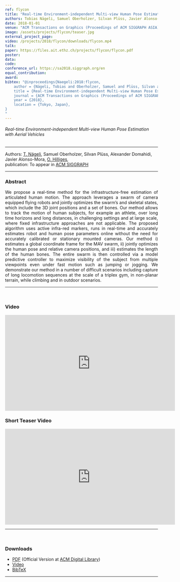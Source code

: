 ```yaml
---
ref: flycon
title: "Real-time Environment-independent Multi-view Human Pose Estimation with Aerial Vehicles"
authors: Tobias Nägeli, Samuel Oberholzer, Silvan Plüss, Javier Alonso-Mora, Otmar Hilliges
date: 2018-01-01
venue: "ACM Transactions on Graphics (Proceedings of ACM SIGGRAPH ASIA)"
image: /assets/projects/flycon/teaser.jpg
external_project_page: 
video: /projects/2018/flycon/downloads/flycon.mp4
talk: 
paper: https://files.ait.ethz.ch/projects/flycon/flycon.pdf
poster: 
data: 
code: 
conference_url: https://sa2018.siggraph.org/en
equal_contribution: 
award: 
bibtex: "@inproceedings{Naegeli:2018:flycon,
	author = {Nägeli, Tobias and Oberholzer, Samuel and Plüss, Silvan and Alonso-Mora, Javier and Hilliges, Otmar},
	title = {Real-time Environment-independent Multi-view Human Pose Estimation with Aerial Vehicles},
	journal = {ACM Transactions on Graphics (Proceedings of ACM SIGGRAPH ASIA)},
	year = {2018},
	location = {Tokyo, Japan},
}
"
---
```


<h6> Real-time Environment-independent Multi-view Human Pose Estimation with Aerial Vehicles </h6>
<hr />

<div class="fullcol">
    <div class="teaser-info-projectpage">
            <span class="normalcap">Authors:</span>
            <span class="authorcap">
             <nobr><a href="<?php ait_root_dir();?>people/naegelit/" title="Tobias Nägeli">T. Nägeli</a>, </nobr>
            <nobr>Samuel Oberholzer, </nobr>
            <nobr>Silvan Pl&uuml;ss, </nobr>
            <nobr>Alexander Domahidi, </nobr>
            <nobr>Javier Alonso-Mora, </nobr>
            <nobr><a href="<?php ait_root_dir();?>people/hilliges/" title="Otmar Hilliges">O. Hilliges</a>, </nobr>
            </span>
            <br/>
            <span class="normalcap"><nobr>publication: </nobr></span>
            <span class="authorcap">
                <nobr>To appear in </nobr> <a class="a-text-ext" href="https://sa2018.siggraph.org/en" title="ACM SIGGRAPH Asia">ACM SIGGRAPH</a><br/>
            </span>
        <hr />
    </div>
</div>
<div class="fullcol">
    <h3>Abstract</h3>
    <p align="justify">
        We propose a real-time method for the infrastructure-free estimation of
articulated human motion. The approach leverages a swarm of camera equipped
flying robots and jointly optimizes the swarm’s and skeletal states,
which include the 3D joint positions and a set of bones. Our method allows
to track the motion of human subjects, for example an athlete, over long time
horizons and long distances, in challenging settings and at large scale, where
fixed infrastructure approaches are not applicable. The proposed algorithm
uses active infra-red markers, runs in real-time and accurately estimates
robot and human pose parameters online without the need for accurately
calibrated or stationary mounted cameras. Our method i) estimates a global
coordinate frame for the MAV swarm, ii) jointly optimizes the human pose
and relative camera positions, and iii) estimates the length of the human
bones. The entire swarm is then controlled via a model predictive controller
to maximize visibility of the subject from multiple viewpoints even under
fast motion such as jumping or jogging. We demonstrate our method in a
number of difficult scenarios including capture of long locomotion sequences
at the scale of a triplex gym, in non-planar terrain, while climbing and in
outdoor scenarios.
    </p>
    <hr />
    <br/>
</div>
    <div class="fullcol">
<h3>Video</h3>
    <div class="video">
       <iframe width="560" height="315" src="https://www.youtube.com/embed/F4kuBw5kKpI" frameborder="0" allowfullscreen></iframe>
    </div>
        <h3>Short Teaser Video</h3>
    <div class="video">
       <iframe width="560" height="315" src="https://www.youtube.com/embed/addpKVBt8Do" frameborder="0" allowfullscreen></iframe>
    </div>
    <hr />
    <br/>
</div>

<!--
<div class="fullcol">
    <img class="fullcol" src="<?php ait_root_dir();?>projects/2016/puppet/teaser.png" alt="Teaser-Picture" />
    <div class="fullcol">
        <p align="justify">
            <span class="figurecap">
        Taking a rigged 3D character with many degrees of freedom as input, we
        propose a method to automatically compute assembly instructions for a
        modular tangible controller, consisting only of a small set of joints.
   	A novel hardware joint parametrization provides a user-experience akin to inverse kinematics.
   	After assembly the device is bound to the rig and enables animators to traverse a large space of poses via fluid manipulations.
   	Here we control 110 bones in the dragon character with only 8 physical joints and 2 splitters.
   	Detailed pose nuances are preserved by a real time pose interpolation strategy.
            </span>
        </p>
        <hr />
        <br/>
    </div>
</div>

<div class="fullcol">
    <h3>Abstract</h3>
    <p align="justify">
We propose a novel approach to digital character animation, combining the benefits of tangible input devices and sophisticated rig animation algorithms.
        A symbiotic software and hardware approach facilitates the animation process for novice and expert users alike. We overcome limitations inherent to all previous tangible devices by allowing users to directly control complex rigs using only a small set (5-10) of physical controls.
        This avoids oversimplification of the pose space and excessively bulky device configurations.
        Our algorithm derives a small device configuration from complex character rigs, often containing hundreds of degrees of freedom,
        and a set of sparse sample poses.
        Importantly, only the most influential degrees of freedom are controlled directly, yet detailed motion is preserved
        based on a pose interpolation technique.
        We designed a modular collection of joints and splitters, which can be assembled to represent a wide variety of skeletons.
        Each joint piece combines a universal joint and two twisting elements, allowing to accurately sense its configuration.
        The mechanical design provides a smooth inverse kinematics-like user experience and is not prone to gimbal locking.
        We integrate our method with the professional 3D software Autodesk Maya&reg; and discuss a variety of results created with characters available online.
        Comparative user experiments show significant improvements over the closest state-of-the-art in terms of accuracy and time in a keyframe posing task.
    </p>
    <hr />
    <br/>
</div>

<div class="fullcol">
<h3>Video</h3>
    <div class="video">
       <iframe width="560" height="315" src="https://www.youtube.com/embed/te12_chaoOE" frameborder="0" allowfullscreen></iframe>
    </div>
    <hr />
    <br/>
</div>

<div class="fullcol">
    <h3>System overview</h3>
    <img class="fullcol" src="<?php ait_root_dir();?>projects/2016/puppet/repesentative_img_final.png" alt="Sys-Overview-Picture" />
    <div class="fullcol">
        <p align="left">
            <span class="figurecap">
                 Illustration of our pipeline from input character to fluid tangible animation using an optimized device configuration. The horse has 29 bones, controlled by 8 joints.
            </span>
        </p>
        <hr />
        <br/>
    </div>
</div>
-->



<div class="fullcol">
 <h3>Downloads</h3>
    <ul class="linklist">
            <li class="a-pdf"><a target="_blank" title="PDF" href="<?php ait_root_dir();?>projects/2018/flycon/downloads/flycon.pdf">PDF</a> (Official Version at <a href="http://dx.doi.org/10.1145/3072959.3073712" target="_blank">ACM Digital Library</a>)</li>
           <li class="a-vid"><a target="_blank" title="Video" href="<?php ait_root_dir();?>projects/2018/flycon/downloads/flycon.mp4">Video</a></li>
            <li class="a-bib"><a target="_blank" title="BibTex" href="<?php ait_root_dir();?>projects/2018/flycon/naegeli2018siggraphAsia.bib">BibTeX</a></li>
    </ul>
    <hr />
    <br/>
</div>

<!--
<div class="fullcol">
    <h3>Gallery</h3>
    <br/>
    <img class="fullcol" src="<?php ait_root_dir();?>projects/2016/puppet/gallery.png" alt="Gallery-Picture" />
    <p align="justify">
        <span class="figurecap">
            Depending on the available kit, device build instruction plans with different complexity are generated by our algorithm. Note that
the models have much higher degrees of freedom than the generated control structures. The inputs were (nr. bones/nr. sample poses): Horse:
(29/25 galloping, going up) – Dragon: (110/12 flying, some walking); Scorpion (62/20 walking, attacking); Dancer (22/6). Note that the
device for the Dancer is asymmetric due to the asymmetry in the input poses: the left arm of the character moves almost rigidly with the torso
and it is thus not necessary to have any joint controlling the left arm.
        </span>
    </p>
    <hr />
</div>

<div class="fullcol">
    <h3>Acknowledgments</h3>
    <p align="justify">
We are grateful to C&eacute;dric Pradalier and Evgeni Sorkine for invalu-
able discussions and engineering support, to Sebastian Schoellham-
mer for his assistance on 3D modeling and rigging in Maya, to
Olga Diamanti for composing the accompanying video, to C&eacute;cile Edwards-Rietmann for narrating it and to Jeannine Wymann for her
help in assembling the prototypes. We also thank our
user study participants. This work was supported in part by the SNF grant
200021_162958 and the ERC grant iModel (StG-2012-306877). Alec Jacobson
is funded in part by NSF grants IIS-14-09286 and IIS-17257.
    </p>
    <hr />
    <br/>
    <br/>
</div>
-->
